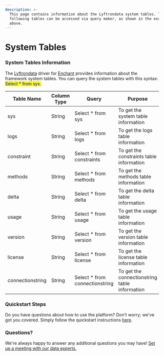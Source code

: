 ```yaml
---
description: >-
  This page contains information about the Lyftrondata system tables. The
  following tables can be accessed via query maker, as shown in the example
  above.
---
```


# System Tables

### System Tables Information

The [Lyftrondata](https://www.lyftrondata.com/) driver for [Enchant](https://www.lyftrondata.com/integration/enchant/) provides information about the framework system tables. You can query the system tables with this syntax: <mark style="color:blue;">Select \* from sys.</mark>

| Table Name       | Column Type | Query                           | Purpose                                       |
| ---------------- | ----------- | ------------------------------- | --------------------------------------------- |
| sys              | String      | Select \* from sys              | To get the system table information           |
| logs             | String      | Select \* from logs             | To get the logs table information             |
| constraint       | String      | Select \* from constraints      | To get the constraints table information      |
| methods          | String      | Select \* from methods          | To get the methods table information          |
| delta            | String      | Select \* from delta            | To get the delta table information            |
| usage            | String      | Select \* from usage            | To get the usage table information            |
| version          | String      | Select \* from version          | To get the version table information          |
| license          | String      | Select \* from license          | To get the license table information          |
| connectionstring | String      | Select \* from connectionstring | To get the connectionstring table information |

### Quickstart Steps

Do you have questions about how to use the platform? Don't worry; we've got you covered. Simply follow the quickstart instructions [here](../../../../quickstart-steps.md).

### Questions? <a href="#questions" id="questions"></a>

We're always happy to answer any additional questions you may have! [Set up a meeting with our data experts.](https://www.lyftrondata.com/book-a-meeting/)


